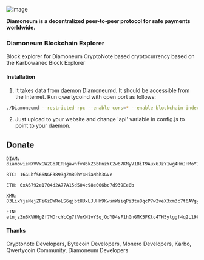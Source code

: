 ![image](https://camo.githubusercontent.com/9bf9a641ffde075e1c634199db0f2925595395a4/687474703a2f2f6469616d6f6e65756d2e78797a2f77702d636f6e74656e742f75706c6f6164732f323032302f31302f4469616d6f6e65756d2d4c6f676f2d4578616d706c652d312d312e706e67)

**Diamoneum is a decentralized peer-to-peer protocol for safe payments worldwide.**

### Diamoneum Blockchain Explorer

Block explorer for Diamoneum CryptoNote based cryptocurrency based on the Karbowanec Block Explorer

#### Installation

1) It takes data from daemon Diamoneumd. It should be accessible from the Internet. Run qwertycoind with open port as follows:
```bash
./Diamoneumd --restricted-rpc --enable-cors=* --enable-blockchain-indexes --rpc-bind-ip=0.0.0.0 --rpc-bind-port=57576
```
2) Just upload to your website and change 'api' variable in config.js to point to your daemon.

## Donate

```
DIAM: diamowieNXVVxGW2GbJERHgawnfvWokZ6bHnzYC2w67KMyV1BiT9Aux6JzY1wg4HmJHMoYJQdyj5LHKKEsFP2FBsA5aimMoQ46
```
```
BTC: 16GLbf566NGF3893gZmB9hY4HiaNbh3GVe
```
```
ETH: 0xA6792e1704d2A77A15d504c98e006bc7d939Ee0b
```
```
XMR: 83LixYjeNejZFiGzDWRoLS6qjbtHUxLJUHh9KwsmWsiqPi3tu8qcP7w2veX3xm3c7t6AVgy3m7EKXSugmt3VxhLRGdAjpE4
```
```
ETN: etnjzZn6KVHHgZf7MDrcYcCg7tVuKN1vYSqjQoYD4sF1hGnGMK5FKtc4TH5ytggf4q2L19kEfxQtKMx21fxhqEyiA97Nzurpkk
```

#### Thanks

Cryptonote Developers, Bytecoin Developers, Monero Developers, Karbo, Qwertycoin Community, Diamoneum Developers
